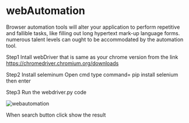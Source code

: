 # webAutomation
Browser automation tools will alter your application to perform repetitive and fallible tasks, like filling out long hypertext mark-up language forms. numerous talent levels can ought to be accommodated by the automation tool.

Step1
Intall webDriver that is same as your chrome version from the link
https://chromedriver.chromium.org/downloads

Step2
Install seleminum
Open cmd
type command= pip install selenium then enter

Step3
Run the webdriver.py code


![webautomation](https://user-images.githubusercontent.com/69667751/102006319-46a47c80-3cee-11eb-8283-faeaa19b88d7.JPG)

When search button click show the result
